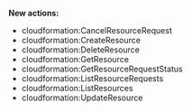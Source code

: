 **New actions:**

- cloudformation:CancelResourceRequest
- cloudformation:CreateResource
- cloudformation:DeleteResource
- cloudformation:GetResource
- cloudformation:GetResourceRequestStatus
- cloudformation:ListResourceRequests
- cloudformation:ListResources
- cloudformation:UpdateResource
